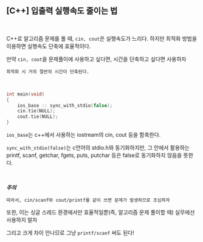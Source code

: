 ## [C++] 입출력 실행속도 줄이는 법

<br>

C++로 알고리즘 문제를 풀 때, `cin, cout`은 실행속도가 느리다. 하지만 최적화 방법을 이용하면 실행속도 단축에 효율적이다.

만약 `cin, cout`을 문제풀이에 사용하고 싶다면, 시간을 단축하고 싶다면 사용하자

```
최적화 시 거의 절반의 시간이 단축된다.
```

<br>

```c++
int main(void)
{
    ios_base :: sync_with_stdio(false);
    cin.tie(NULL);
    cout.tie(NULL);
}
```

`ios_base`는 c++에서 사용하는 iostream의 cin, cout 등을 함축한다.

`sync_with_stdio(false)`는 c언어의 stdio.h와 동기화하지만, 그 안에서 활용하는 printf, scanf, getchar, fgets, puts, putchar 등은 false로 동기화하지 않음을 뜻한다.

<br>

***주의***

```
따라서, cin/scanf와 cout/printf를 같이 쓰면 문제가 발생하므로 조심하자
```

또한, 이는 싱글 스레드 환경에서만 효율적일뿐(즉, 알고리즘 문제 풀이할 때) 실무에선 사용하지 말자

그리고 크게 차이 안나므로 그냥 `printf/scanf` 써도 된다!